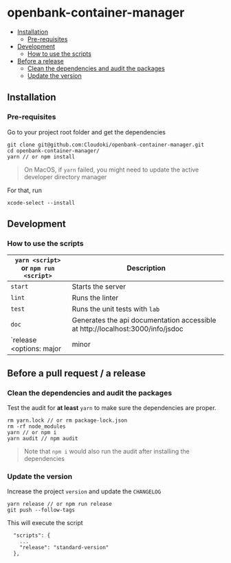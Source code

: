# openbank-container-manager

- [Installation](#Installation)
	- [Pre-requisites](#Pre-requisites)
- [Development](#Development)
	- [How to use the scripts](#How-to-use-the-scripts)
- [Before a release](#Before-a-pull-request-/-a-release)
	- [Clean the dependencies and audit the packages](#Clean-the-dependencies-and-audit-the-packages)
	- [Update the version](#Update-the-version)

## Installation

### Pre-requisites
Go to your project root folder and get the dependencies
```
git clone git@github.com:Cloudoki/openbank-container-manager.git
cd openbank-container-manager/
yarn // or npm install
```

> On MacOS, if `yarn` failed, you might need to update the active developer directory manager

For that, run

	xcode-select --install

## Development
### How to use the scripts

`yarn <script>` or `npm run <script>` | Description
--------------------------------------|----------------------------
`start`																| Starts the server
`lint`																| Runs the linter
`test`																| Runs the unit tests with `lab`
`doc`																	| Generates the api documentation accessible at http://localhost:3000/info/jsdoc
`release <options: major|minor|patch>`| Creates a new release tag with options and updates the `CHANGELOG.md`

## Before a pull request / a release

### Clean the dependencies and audit the packages

Test the audit for **at least** `yarn` to make sure the dependencies are proper.
```
rm yarn.lock // or rm package-lock.json
rm -rf node_modules
yarn // or npm i
yarn audit // npm audit
```

> Note that `npm i` would also run the audit after installing the dependencies

### Update the version

Increase the project `version` and update the `CHANGELOG`
```
yarn release // or npm run release
git push --follow-tags
```
This will execute the script
```
  "scripts": {
	...
    "release": "standard-version"
  },
```

